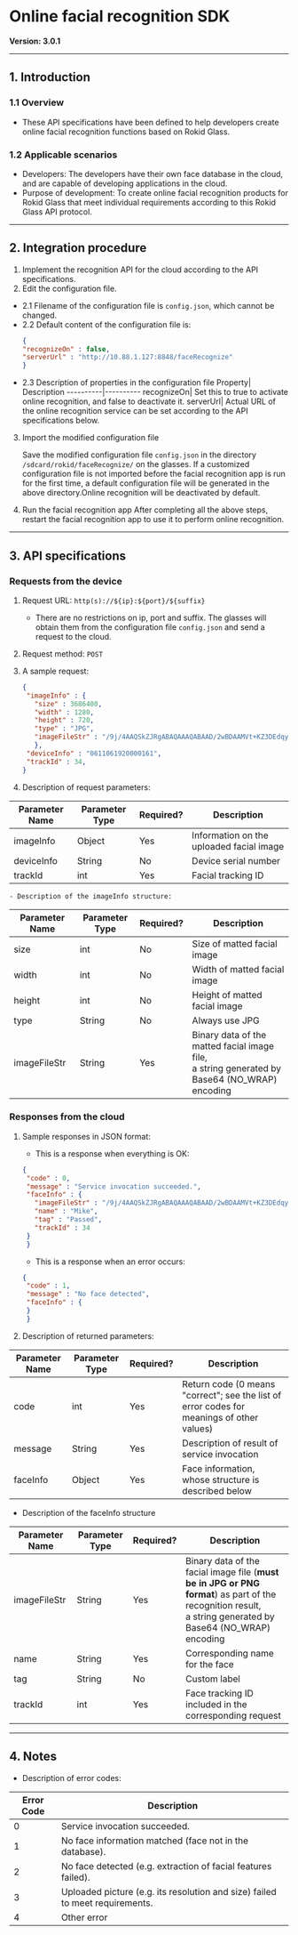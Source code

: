 # Online facial recognition SDK

**Version: 3.0.1**

---


## 1. Introduction

### 1.1 Overview

* These API specifications have been defined to help developers create online facial recognition functions based on Rokid Glass.

### 1.2 Applicable scenarios

* Developers: The developers have their own face database in the cloud, and are capable of developing applications in the cloud.
* Purpose of development: To create online facial recognition products for Rokid Glass that meet individual requirements according to this Rokid Glass API protocol.

---


## 2. Integration procedure

1. Implement the recognition API for the cloud according to the API specifications.  
2. Edit the configuration file.
 - 2.1 Filename of the configuration file is `config.json`, which cannot be changed.
 - 2.2 Default content of the configuration file is:
    ```json
    {
    "recognizeOn" : false,
    "serverUrl" : "http://10.88.1.127:8848/faceRecognize"
    }
    ```
 - 2.3 Description of properties in the configuration file
Property| Description
----------|----------
recognizeOn| Set this to true to activate online recognition, and false to deactivate it.
serverUrl| Actual URL of the online recognition service can be set according to the API specifications below.
3. Import the modified configuration file
 
    Save the modified configuration file `config.json` in the directory `/sdcard/rokid/faceRecognize/` on the glasses. If a customized configuration file is not imported before the facial recognition app is run for the first time, a default configuration file will be generated in the above directory.Online recognition will be deactivated by default.

4. Run the facial recognition app
After completing all the above steps, restart the facial recognition app to use it to perform online recognition.

---


## 3. API specifications

### Requests from the device

1. Request URL: `http(s)://${ip}:${port}/${suffix}`
   
   - There are no restrictions on ip, port and suffix. The glasses will obtain them from the configuration file `config.json` and send a request to the cloud.

2. Request method: `POST`

3. A sample request:
   
    ```json
    {
     "imageInfo" : {
       "size" : 3686400,
       "width" : 1280,
       "height" : 720,
       "type" : "JPG",
       "imageFileStr" : "/9j/4AAQSkZJRgABAQAAAQABAAD/2wBDAAMVt+KZ3DEdqysreMn/9k=\n"
       },
     "deviceInfo" : "0611061920000161",
     "trackId" : 34,
    }
    ```

4. Description of request parameters:

Parameter Name| Parameter Type| Required?| Description
----------|----------|----------|----------
imageInfo| Object| Yes| Information on the uploaded facial image
deviceInfo| String| No| Device serial number
trackId| int| Yes| Facial tracking ID

    - Description of the imageInfo structure:

Parameter Name| Parameter Type| Required?| Description
----------|----------|----------|----------
size| int| No| Size of matted facial image
width| int| No| Width of matted facial image
height| int| No| Height of matted facial image
type| String| No| Always use JPG
imageFileStr| String| Yes| Binary data of the matted facial image file, <br/>a string generated by Base64 (NO\_WRAP) encoding

### Responses from the cloud

1. Sample responses in JSON format:
   
   - This is a response when everything is OK:
   
    ```json
    {
     "code" : 0,
     "message" : "Service invocation succeeded.",
     "faceInfo" : {
       "imageFileStr" : "/9j/4AAQSkZJRgABAQAAAQABAAD/2wBDAAMVt+KZ3DEdqysreMn/9k=\n",
       "name" : "Mike",
       "tag" : "Passed",
       "trackId" : 34
     }
     }
     ```
   
   - This is a response when an error occurs:
   
    ```json
    {
     "code" : 1,
     "message" : "No face detected",
     "faceInfo" : {
     }
     }
     ```

2. Description of returned parameters:

Parameter Name| Parameter Type| Required?| Description
----------|----------|----------|----------
code| int| Yes| Return code (0 means "correct"; see the list of error codes for meanings of other values)
message| String| Yes| Description of result of service invocation
faceInfo| Object| Yes| Face information, whose structure is described below

- Description of the faceInfo structure

Parameter Name| Parameter Type| Required?| Description
----------|----------|----------|----------
imageFileStr| String| Yes| Binary data of the facial image file (**must be in JPG or PNG format**) as part of the recognition result,<br/> a string generated by Base64 (NO\_WRAP) encoding
name| String| Yes| Corresponding name for the face
tag| String| No| Custom label
trackId| int| Yes| Face tracking ID included in the corresponding request

---


## 4. Notes

- Description of error codes:

Error Code| Description
----------|----------
0         | Service invocation succeeded.
1         | No face information matched (face not in the database).
2         | No face detected (e.g. extraction of facial features failed).
3         | Uploaded picture (e.g. its resolution and size) failed to meet requirements.
4         | Other error

